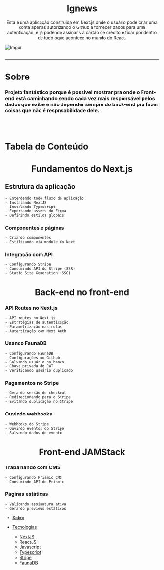 <h1 align="center">Ignews</h1>

<p align="center">Esta é uma aplicação construida em Next.js onde o usuário pode criar uma conta apenas autorizando o Github a fornecer dados para uma autenticação, 
e já podendo assinar via cartão de crédito e ficar por dentro de tudo oque acontece no mundo do React.</p>

 ![Imgur](https://imgur.com/04ciABL.gif)
<br><br>

<hr>

  # Sobre 
  <h3> Projeto fantástico porque é possível mostrar pra onde o Front-end está caminhando sendo cada vez mais
  responsável pelos dados que exibe e não depender sempre do back-end pra fazer coisas que não é respnsabilidade dele.</h3>
<br><br>

  # Tabela de Conteúdo
  <h1 align="center"> Fundamentos do Next.js</h1>

  ##  Estrutura da aplicação <br>
    - Entendendo todo fluxo da aplicação
    - Instalando NextJS
    - Instalando Typescript
    - Exportando assets do Figma
    - Definindo estilos globais
  ### Componentes e páginas
    - Criando componentes
    - Estilizando via module do Next
  ### Integração com API
    - Configurando Stripe
    - Consumindo API do Stripe (SSR)
    - Static Site Generation (SSG)
  
  <h1 align="center"> Back-end no front-end</h1>

  ### API Routes no Next.js
    - API routes no Next.js
    - Estratégias de autenticação
    - Parametrização nas rotas
    - Autenticação com Next Auth
  ### Usando FaunaDB
    - Configurando FaunaDB
    - Configurações no Github
    - Salvando usuário no banco
    - Chave privada do JWT
    - Verificando usuário duplicado
  ### Pagamentos no Stripe
    - Gerando sessão de checkout
    - Redirecionando para o Stripe
    - Evitando duplicação no Stripe
  ### Ouvindo webhooks
    - Webhooks do Stripe
    - Ouvindo eventos do Stripe
    - Salvando dados do evento
  <h1 align="center"> Front-end JAMStack</h1>
  
  ### Trabalhando com CMS
    - Configurando Prismic CMS
    - Consumindo API do Prismic
  ### Páginas estáticas
    - Validando assinatura ativa
    - Gerando previews estáticos


   * [Sobre](#Sobre)  

   * [Tecnologias](#tecnologias)
      * [NextJS](#pre-requisitos)
      * [ReactJS](#combo)
      * [Javascript](#remote-files)
      * [Typescript](#multiple-files)
      * [Stripe](#pre-requisitos)
      * [FaunaDB](#local-files)

<!--te-->
